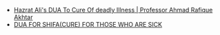 * [Hazrat Ali's DUA To Cure Of deadly Illness | Professor Ahmad Rafique Akhtar](https://www.youtube.com/watch?v=wCf9CuoM9ds)
* [DUA FOR SHIFA(CURE) FOR THOSE WHO ARE SICK](https://www.youtube.com/watch?v=AxfjmD8YlKc) 
